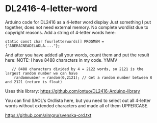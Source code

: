 # DL2416-4-letter-word
Arduino code for DL2416 as a 4-letter word display
Just something I put together, does not need external memory.
No complete wordlist due to copyright reasons.
Add a string of 4-letter words here:
```
static const char fourletterwords[] PROGMEM = {"ABERACNEADELADLA...."};
```
And after you have added all your words, count them and put the result here:
NOTE: I have 8488 characters in my code.
YMMV
```
   // 8488 characters divided by 4 = 2122 words, so 2121 is the largest random number we can have
    randomnumber = random(0,2121); // Get a random number between 0 and 2121 (return is float)
```
Uses this library: https://github.com/ontuo/DL2416-Arduino-library

You can find SAOL's Ordlista here, but you need to select out all 4-letter words without extended characters and made all of them UPPERCASE.

https://github.com/almgru/svenska-ord.txt
